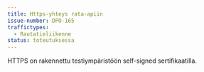 ```yaml
---
title: Https-yhteys rata-apiin
issue-number: DPO-165
traffictypes:
  - Rautatieliikenne
status: toteutuksessa
---
```


HTTPS on rakennettu testiympäristöön self-signed sertifikaatilla.
